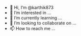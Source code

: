 - 👋 Hi, I’m @karthik873
- 👀 I’m interested in ...
- 🌱 I’m currently learning ...
- 💞️ I’m looking to collaborate on ...
- 📫 How to reach me ...

<!---
karthik873/karthik873 is a ✨ special ✨ repository because its `README.md` (this file) appears on your GitHub profile.
You can click the Preview link to take a look at your changes.
--->
